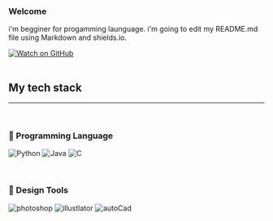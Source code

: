 ### Welcome 
i'm begginer for progamming launguage. i'm going to edit my README.md file using Markdown and shields.io.


[![Watch on GitHub](https://img.shields.io/github/watchers/brightjun/brightjun.svg?style=social)](https://github.com/brightjun/brightjun/watchers)
<br />
<br />
## My tech stack
----

<br />
<h3>📌 Programming Language </h3>

![Python](https://img.shields.io/badge/-Python-%23F7DF1C?style=for-the-badge&logo=python&logoColor=000000&labelColor=%23F7DF1C)
![Java](https://img.shields.io/badge/-java-%23F7DF1C?style=for-the-badge&logo=&logoColor=000000&labelColor=%23F7DF1C)
![C](https://img.shields.io/badge/-C-%23F7DF1C?style=for-the-badge&logo=python&logoColor=000000&labelColor=%23F7DF1C)

<br />
<h3>📌 Design Tools </h3>

![photoshop](https://img.shields.io/badge/-photoshop-%23F7DF1C?style=for-the-badge&logo=adobePhotoshop&logoColor=000000&labelColor=%23F7DF1C)
![illustlator](https://img.shields.io/badge/-Illustrator-%23F7DF1C?style=for-the-badge&logo=adobeIllustrator&logoColor=000000&labelColor=%23F7DF1C)
![autoCad](https://img.shields.io/badge/autodesk_2D/3D_Cad-%23F7DF1C?style=for-the-badge&logo=Autodesk&logoColor=000000&labelColor=%23F7DF1C)
<!-- <a href="버튼을 눌렀을 때 이동할 링크" target="_blank"><img ###src="https://img.shields.io/badge/뱃지레이블-배경색?style=뱃지모양&logo=로고&logoColor=로고색상"/></a> 
-->


<!--
**brightjun/brightjun** is a ✨ _special_ ✨ repository because its `README.md` (this file) appears on your GitHub profile.

Here are some ideas to get you started:

- 🔭 I’m currently working on ...
- 🌱 I’m currently learning Python3
- 👯 I’m looking to collaborate on ...
- 🤔 I’m looking for help with ...
- 💬 Ask me about ...
- 📫 How to reach me: ...
- 😄 Pronouns: ...
- ⚡ Fun fact: ...
-->
